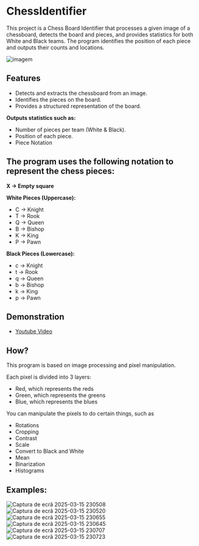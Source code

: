 # ChessIdentifier

This project is a Chess Board Identifier that processes a given image of a chessboard, detects the board and pieces, and provides statistics for both White and Black teams. The program identifies the position of each piece and outputs their counts and locations.

![imagem](https://github.com/user-attachments/assets/69907ef9-8f13-4013-bc21-6b186864d937)

## **Features**
- Detects and extracts the chessboard from an image.
- Identifies the pieces on the board.
- Provides a structured representation of the board.

**Outputs statistics such as:**
- Number of pieces per team (White & Black).
- Position of each piece.
- Piece Notation

## The program uses the following notation to represent the chess pieces:

**X → Empty square**

**White Pieces (Uppercase):**
- C → Knight
- T → Rook
- Q → Queen
- B → Bishop
- K → King
- P → Pawn

**Black Pieces (Lowercase):**
- c → Knight
- t → Rook
- q → Queen
- b → Bishop
- k → King
- p → Pawn

## Demonstration
- [Youtube Video](https://youtu.be/g9NelrHHkfE)

## **How?**
This program is based on image processing and pixel manipulation.

Each pixel is divided into 3 layers:
- Red, which represents the reds
- Green, which represents the greens
- Blue, which represents the blues

You can manipulate the pixels to do certain things, such as
- Rotations
- Cropping
- Contrast
- Scale
- Convert to Black and White
- Mean
- Binarization
- Histograms

## Examples:

![Captura de ecrã 2025-03-15 230508](https://github.com/user-attachments/assets/9561af79-8c6e-4d98-ab00-465a5e65f6f4)
![Captura de ecrã 2025-03-15 230520](https://github.com/user-attachments/assets/7bedd24d-4a7c-4e4d-9a2c-3c469481fa01)
![Captura de ecrã 2025-03-15 230655](https://github.com/user-attachments/assets/f4670f72-4b74-4428-bdba-fc8c426f1888)
![Captura de ecrã 2025-03-15 230645](https://github.com/user-attachments/assets/c42ede3a-c50c-48b2-a128-f31f66a45ed0)
![Captura de ecrã 2025-03-15 230707](https://github.com/user-attachments/assets/2865f7c4-7070-4ed5-94f7-af5cedd67d1f)
![Captura de ecrã 2025-03-15 230723](https://github.com/user-attachments/assets/11bc552b-f90d-4544-8e1b-616e4362587f)
